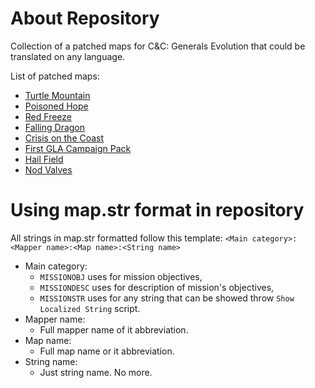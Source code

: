 # About Repository
Collection of a patched maps for C&amp;C: Generals Evolution that could be translated on any language.

List of patched maps:
* [Turtle Mountain](https://www.moddb.com/mods/command-and-conquer-generals-evolution/addons/turtle-mountain)
* [Poisoned Hope](https://www.moddb.com/mods/command-and-conquer-generals-evolution/addons/poisoned-hope)
* [Red Freeze](https://www.moddb.com/mods/command-and-conquer-generals-evolution/addons/red-freeze)
* [Falling Dragon](https://www.moddb.com/mods/command-and-conquer-generals-evolution/addons/falling-dragon)
* [Crisis on the Coast](https://www.moddb.com/mods/command-and-conquer-generals-evolution/addons/generals-evolution-dev-history-map-pack)
* [First GLA Campaign Pack](https://www.moddb.com/mods/command-and-conquer-generals-evolution/addons/first-gla-pack)
* [Hail Field](https://www.moddb.com/mods/command-and-conquer-generals-evolution/addons/packmap2-3maps)
* [Nod Valves](https://www.moddb.com/mods/command-and-conquer-generals-evolution/addons/tiberian-sun-22nd-anniversary-nod-valves)

# Using map.str format in repository
All strings in map.str formatted follow this template: `<Main category>:<Mapper name>:<Map name>:<String name>`

* Main category:
  * `MISSIONOBJ` uses for mission objectives,
  * `MISSIONDESC` uses for description of mission's objectives,
  * `MISSIONSTR` uses for any string that can be showed throw `Show Localized String` script.
* Mapper name:
  * Full mapper name of it abbreviation.
* Map name:
  * Full map name or it abbreviation.
* String name:
  * Just string name. No more.

